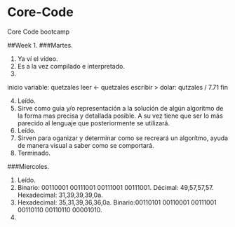 # Core-Code
Core Code bootcamp

##Week 1.
###Martes.

1. Ya ví el vídeo.
2. Es a la vez compilado e interpretado.
3.
inicio 
variable: quetzales
leer <- quetzales
escribir > dolar: qutzales / 7.71
fin

4. Leído.
5.  Sirve como guia y/o representación a la solución de algún algoritmo de la forma mas precisa y detallada posible. A su vez tiene que ser lo más parecido al lenguaje que posteriormente se utilizará.
7. Leído.
8. Sirven para oganizar y determinar como se recreará un algorítmo, ayuda de manera visual a saber como se comportará.
9. Terminado.


###Miercoles.

1. Leído.
2. Binario: 00110001 00111001 00111001 00111001. Décimal: 49,57,57,57. Hexadecimal: 31,39,39,39,0a.
3. Hexadecimal: 35,31,39,36,36,0a. Binario:00110101 00110001 00111001 00110110 00110110 00001010.
4. 
